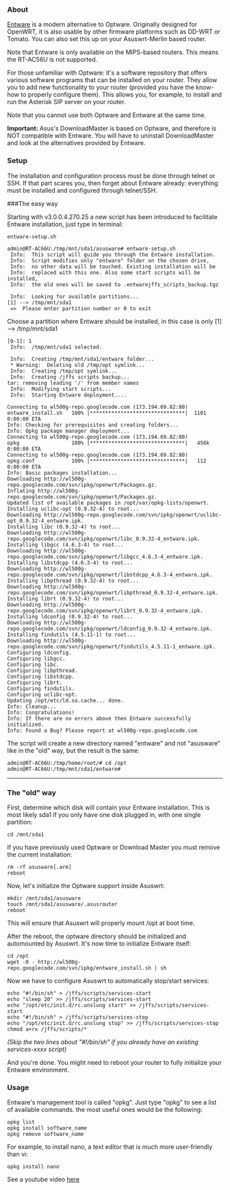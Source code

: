 ### About
[Entware](http://code.google.com/p/wl500g-repo/) is a modern alternative to Optware.  Originally designed for OpenWRT, it is also usable by other firmware platforms such as DD-WRT or Tomato.  You can also set this up on your Asuswrt-Merlin based router.

Note that Entware is only available on the MIPS-based routers.  This means the RT-AC56U is not supported.

For those unfamiliar with Optware: it's a software repository that offers various software programs that can be installed on your router.  They allow you to add new functionality to your router (provided you have the know-how to properly configure them).  This allows you, for example, to install and run the Asterisk SIP server on your router.

Note that you cannot use both Optware and Entware at the same time.

**Important:** Asus's DownloadMaster is based on Optware, and therefore is NOT compatible with Entware.  You will have to uninstall DownloadMaster and look at the alternatives provided by Entware.


### Setup

The installation and configuration process must be done through telnet or SSH.  If that part scares you, then forget about Entware already: everything must be installed and configured through telnet/SSH.

###The easy way

Starting with v3.0.0.4.270.25 a new script has been introduced to facilitate Entware installation, just type in terminal:
```
entware-setup.sh
```

```
admin@RT-AC66U:/tmp/mnt/sda1/asusware# entware-setup.sh
 Info:  This script will guide you through the Entware installation.
 Info:  Script modifies only "entware" folder on the chosen drive,
 Info:  no other data will be touched. Existing installation will be
 Info:  replaced with this one. Also some start scripts will be installed,
 Info:  the old ones will be saved to .entwarejffs_scripts_backup.tgz

 Info:  Looking for available partitions...
[1] --> /tmp/mnt/sda1
 =>  Please enter partition number or 0 to exit
```
Choose a partition where Entware should be installed, in this case is only [1] --> /tmp/mnt/sda1
```
[0-1]: 1
 Info:  /tmp/mnt/sda1 selected.

 Info:  Creating /tmp/mnt/sda1/entware folder...
 * Warning:  Deleting old /tmp/opt symlink...
 Info:  Creating /tmp/opt symlink...
 Info:  Creating /jffs scripts backup...
tar: removing leading '/' from member names
 Info:  Modifying start scripts...
 Info:  Starting Entware deployment....

Connecting to wl500g-repo.googlecode.com (173.194.69.82:80)
entware_install.sh   100% |*******************************|  1101   0:00:00 ETA
Info: Checking for prerequisites and creating folders...
Info: Opkg package manager deployment...
Connecting to wl500g-repo.googlecode.com (173.194.69.82:80)
opkg                 100% |*******************************|   456k  0:00:00 ETA
Connecting to wl500g-repo.googlecode.com (173.194.69.82:80)
opkg.conf            100% |*******************************|   112   0:00:00 ETA
Info: Basic packages installation...
Downloading http://wl500g-repo.googlecode.com/svn/ipkg/openwrt/Packages.gz.
Inflating http://wl500g-repo.googlecode.com/svn/ipkg/openwrt/Packages.gz.
Updated list of available packages in /opt/var/opkg-lists/openwrt.
Installing uclibc-opt (0.9.32-4) to root...
Downloading http://wl500g-repo.googlecode.com/svn/ipkg/openwrt/uclibc-opt_0.9.32-4_entware.ipk.
Installing libc (0.9.32-4) to root...
Downloading http://wl500g-repo.googlecode.com/svn/ipkg/openwrt/libc_0.9.32-4_entware.ipk.
Installing libgcc (4.6.3-4) to root...
Downloading http://wl500g-repo.googlecode.com/svn/ipkg/openwrt/libgcc_4.6.3-4_entware.ipk.
Installing libstdcpp (4.6.3-4) to root...
Downloading http://wl500g-repo.googlecode.com/svn/ipkg/openwrt/libstdcpp_4.6.3-4_entware.ipk.
Installing libpthread (0.9.32-4) to root...
Downloading http://wl500g-repo.googlecode.com/svn/ipkg/openwrt/libpthread_0.9.32-4_entware.ipk.
Installing librt (0.9.32-4) to root...
Downloading http://wl500g-repo.googlecode.com/svn/ipkg/openwrt/librt_0.9.32-4_entware.ipk.
Installing ldconfig (0.9.32-4) to root...
Downloading http://wl500g-repo.googlecode.com/svn/ipkg/openwrt/ldconfig_0.9.32-4_entware.ipk.
Installing findutils (4.5.11-1) to root...
Downloading http://wl500g-repo.googlecode.com/svn/ipkg/openwrt/findutils_4.5.11-1_entware.ipk.
Configuring ldconfig.
Configuring libgcc.
Configuring libc.
Configuring libpthread.
Configuring libstdcpp.
Configuring librt.
Configuring findutils.
Configuring uclibc-opt.
Updating /opt/etc/ld.so.cache... done.
Info: Cleanup...
Info: Congratulations!
Info: If there are no errors above then Entware successfully initialized.
Info: Found a Bug? Please report at wl500g-repo.googlecode.com
```
The script will create a new directory named "entware" and not "asusware" like in the "old" way, but the result is the same:
```
admin@RT-AC66U:/tmp/home/root/# cd /opt
admin@RT-AC66U:/tmp/mnt/sda1/entware# 
```
***

### The "old" way
First, determine which disk will contain your Entware installation.  This is most likely sda1 if you only have one disk plugged in, with one single partition:

```
cd /mnt/sda1
```

If you have previously used Optware or Download Master you must remove the current installation:

```
rm -rf asusware[.arm]
reboot
```

Now, let's initialize the Optware support inside Asuswrt:

```
mkdir /mnt/sda1/asusware
touch /mnt/sda1/asusware/.asusrouter
reboot
```

This will ensure that Asuswrt will properly mount /opt at boot time.

After the reboot, the optware directory should be initialized and automounted by Asuswrt.  It's now time to initialize Entware itself:

```shell
cd /opt
wget -O - http://wl500g-repo.googlecode.com/svn/ipkg/entware_install.sh | sh
```

Now we have to configure Asuswrt to automatically stop/start services:

```
echo "#!/bin/sh" > /jffs/scripts/services-start
echo "sleep 20" >> /jffs/scripts/services-start
echo "/opt/etc/init.d/rc.unslung start" >> /jffs/scripts/services-start
echo "#!/bin/sh" > /jffs/scripts/services-stop
echo "/opt/etc/init.d/rc.unslung stop" >> /jffs/scripts/services-stop
chmod a+rx /jffs/scripts/*
```
_(Skip the two lines about "#!/bin/sh" if you already have an existing services-xxxx script)_

And you're done.  You might need to reboot your router to fully initialize your Entware environment.


### Usage
Entware's management tool is called "opkg".  Just type "opkg" to see a list of available commands.  the most useful ones would be the following:

```
opkg list
opkg install software_name
opkg remove software_name
```

For example, to install nano, a text editor that is much more user-friendly than vi:

```
opkg install nano
```
See a youtube video [here](http://www.youtube.com/watch?v=WhlzW_Fl1KA&feature=youtu.be)